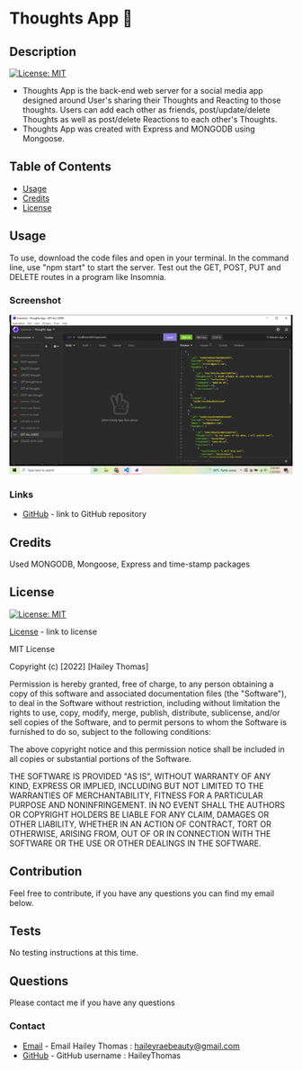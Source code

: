 # Thoughts App 💭

## Description
[![License: MIT](https://img.shields.io/badge/License-MIT-yellow.svg)](https://opensource.org/licenses/MIT)

- Thoughts App is the back-end web server for a social media app designed around User's sharing their Thoughts and Reacting to those thoughts. Users can add each other as friends, post/update/delete Thoughts as well as post/delete Reactions to each other's Thoughts.
- Thoughts App was created with Express and MONGODB using Mongoose.

## Table of Contents

* [Usage](#usage)
* [Credits](#credits)
* [License](#license)

## Usage

To use, download the code files and open in your terminal. In the command line, use "npm start" to start the server. Test out the GET, POST, PUT and DELETE routes in a program like Insomnia.

### Screenshot

![Screenshot](./assets/screenshot.png)

### Links

* [GitHub](https://github.com/HaileyThomas/thoughts-app) - link to GitHub repository

## Credits

Used MONGODB, Mongoose, Express and time-stamp packages

## License
[![License: MIT](https://img.shields.io/badge/License-MIT-yellow.svg)](https://opensource.org/licenses/MIT)

[License](https://opensource.org/licenses/MIT) - link to license


MIT License

Copyright (c) [2022] [Hailey Thomas]

Permission is hereby granted, free of charge, to any person obtaining a copy
of this software and associated documentation files (the "Software"), to deal
in the Software without restriction, including without limitation the rights
to use, copy, modify, merge, publish, distribute, sublicense, and/or sell
copies of the Software, and to permit persons to whom the Software is
furnished to do so, subject to the following conditions:

The above copyright notice and this permission notice shall be included in all
copies or substantial portions of the Software.

THE SOFTWARE IS PROVIDED "AS IS", WITHOUT WARRANTY OF ANY KIND, EXPRESS OR
IMPLIED, INCLUDING BUT NOT LIMITED TO THE WARRANTIES OF MERCHANTABILITY,
FITNESS FOR A PARTICULAR PURPOSE AND NONINFRINGEMENT. IN NO EVENT SHALL THE
AUTHORS OR COPYRIGHT HOLDERS BE LIABLE FOR ANY CLAIM, DAMAGES OR OTHER
LIABILITY, WHETHER IN AN ACTION OF CONTRACT, TORT OR OTHERWISE, ARISING FROM,
OUT OF OR IN CONNECTION WITH THE SOFTWARE OR THE USE OR OTHER DEALINGS IN THE
SOFTWARE.


## Contribution

Feel free to contribute, if you have any questions you can find my email below.

## Tests

No testing instructions at this time.

## Questions

Please contact me if you have any questions

### Contact

* [Email](mailto:haileyraebeauty@gmail.com) - Email Hailey Thomas : haileyraebeauty@gmail.com
* [GitHub](https://github.com/HaileyThomas) - GitHub username : HaileyThomas